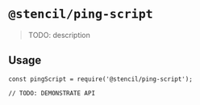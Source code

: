 # `@stencil/ping-script`

> TODO: description

## Usage

```
const pingScript = require('@stencil/ping-script');

// TODO: DEMONSTRATE API
```
